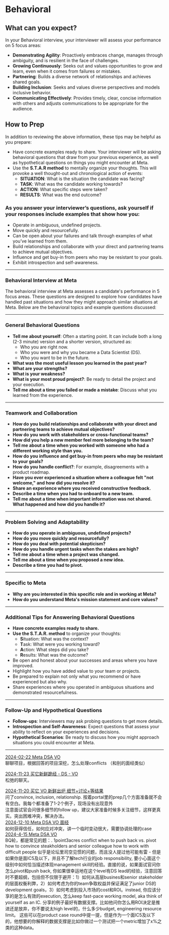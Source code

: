 # Behavioral

## What can you expect?
In your Behavioral interview, your interviewer will assess your performance on 5 focus areas:

- **Demonstrating Agility**: Proactively embraces change, manages through ambiguity, and is resilient in the face of challenges.
- **Growing Continuously**: Seeks out and values opportunities to grow and learn, even when it comes from failures or mistakes.
- **Partnering**: Builds a diverse network of relationships and achieves shared goals.
- **Building Inclusion**: Seeks and values diverse perspectives and models inclusive behavior.
- **Communicating Effectively**: Provides timely, clear, concise information with others and adjusts communications to be appropriate for the audience.

## How to Prep
In addition to reviewing the above information, these tips may be helpful as you prepare:

- Have concrete examples ready to share. Your interviewer will be asking behavioral questions that draw from your previous experience, as well as hypothetical questions on things you might encounter at Meta.
- Use the **S.T.A.R method** to mentally organize your thoughts. This will provoke a well thought-out and chronological action of events:
  - **SITUATION**: What is the situation the candidate was facing?
  - **TASK**: What was the candidate working towards?
  - **ACTION**: What specific steps were taken?
  - **RESULTS**: What was the end outcome?

### As you answer your interviewer’s questions, ask yourself if your responses include examples that show how you:
- Operate in ambiguous, undefined projects.
- Move quickly and resourcefully.
- Can be open about your failures and talk through examples of what you’ve learned from them.
- Build relationships and collaborate with your direct and partnering teams to achieve mutual objectives.
- Influence and get buy-in from peers who may be resistant to your goals.
- Exhibit introspection and self-awareness.

---
### **Behavioral Interview at Meta**

The behavioral interview at Meta assesses a candidate's performance in 5 focus areas. These questions are designed to explore how candidates have handled past situations and how they might approach similar situations at Meta. Below are the behavioral topics and example questions discussed:

---

### **General Behavioral Questions**
- **Tell me about yourself**: Often a starting point. It can include both a long (2-3 minute) version and a shorter version, structured as:
  - Who you are right now.
  - Who you were and why you became a Data Scientist (DS).
  - Who you want to be in the future.
- **What was the most useful lesson you learned in the past year?**
- **What are your strengths?**
- **What is your weakness?**
- **What is your most proud project?**: Be ready to detail the project and your execution.
- **Tell me about a time you failed or made a mistake**: Discuss what you learned from the experience.

---

### **Teamwork and Collaboration**
- **How do you build relationships and collaborate with your direct and partnering teams to achieve mutual objectives?**
- **How do you work with stakeholders or cross-functional teams?**
- **How did you help a new member feel more belonging to the team?**
- **Tell me about a time when you worked with someone who had a different working style than you.**
- **How do you influence and get buy-in from peers who may be resistant to your goals?**
- **How do you handle conflict?**: For example, disagreements with a product roadmap.
- **Have you ever experienced a situation where a colleague felt "not welcome," and how did you resolve it?**
- **Share an experience where you received constructive feedback.**
- **Describe a time when you had to onboard to a new team.**
- **Tell me about a time when important information was not shared. What happened and how did you handle it?**

---

### **Problem Solving and Adaptability**
- **How do you operate in ambiguous, undefined projects?**
- **How do you move quickly and resourcefully?**
- **How do you deal with potential skepticism?**
- **How do you handle urgent tasks when the stakes are high?**
- **Tell me about a time when a project was changed.**
- **Tell me about a time when you proposed a new idea.**
- **Describe a time you had to pivot.**

---

### **Specific to Meta**
- **Why are you interested in this specific role and in working at Meta?**
- **How do you understand Meta's mission statement and core values?**

---

### **Additional Tips for Answering Behavioral Questions**
- **Have concrete examples ready to share.**
- **Use the S.T.A.R. method** to organize your thoughts:
  - **S**ituation: What was the context?
  - **T**ask: What were you working toward?
  - **A**ction: What steps did you take?
  - **R**esults: What was the outcome?
- Be open and honest about your successes and areas where you have improved.
- Highlight how you have added value to your team or projects.
- Be prepared to explain not only what you recommend or have experienced but also why.
- Share experiences where you operated in ambiguous situations and demonstrated resourcefulness.

---

### **Follow-Up and Hypothetical Questions**
- **Follow-ups**: Interviewers may ask probing questions to get more details.
- **Introspection and Self-Awareness**: Expect questions that assess your ability to reflect on your experiences and decisions.
- **Hypothetical Scenarios**: Be ready to discuss how you might approach situations you could encounter at Meta.

---
[2024-02-22 Meta DSA VO](https://www.1point3acres.com/bbs/thread-1047008-1-1.html)  
聊聊项目，根据回答的项目深挖，怎么处理conflicts （和别的面经类似） 

[2024-11-23 买它新鲜跪经 - DS - VO](https://www.1point3acres.com/bbs/thread-1099426-1-1.html)  
松弛的聊天。

[2024-11-20 买它 VO 新鲜出炉 细节+讨论+等结果](https://www.1point3acres.com/bbs/thread-1098942-1-1.html)  
问了convince, inclusion, relationship. 按着portal里的prep几个方面准备就不会有空白。我每个都准备了1-2个例子，现场没有出现意外  
注意面试官会问很多细节的follow up，建议大家准备时候多关注细节，这样更真实。突出困难冲突，解决办法。  
[2024-12-10 Meta DSA VO 面经](https://www.1point3acres.com/bbs/thread-1102145-1-1.html)  
如何获得信任，如何应对冲突，讲一个临时变动很大，需要协调处理的case   
[2024-4-15 Meta DSA VO](https://www.1point3acres.com/bbs/thread-1061408-1-1.html)  
BQ轮，都是常见的题：. 1point3acres
conflict
when to push back vs. pivot
how to convince steakholders and senior colleague
how to work with difficult people
似乎是论坛里司空见惯的问题，而且没人提过他可能有雷 - 但是
如果你是面IC5及以下，并且不了解tech行业的job responsibility, 要小心面这个级别中如何恰当描述体现management skill的经验。直接的说，如果面试官问你怎么pivot和push back, 你如果很幸运地在这个level有DS lead的经验，注意回答时不要超纲，包括但不仅限于避开：1）如何从高层busines和senior stakeholder的层面权衡利弊，2）如何考虑为你的team争取权益并保证满足了junior DS的development goals，3）如何考虑到投入市场的cost和ROI。instead, 你应该分享的是怎么有效的execution, 怎么keep fast-pace working model, aka think of yourself as an IC.
分享的例子最好有数据支撑。比如他问你怎么用ROI决定是推进还是放弃，你不要说太high level的，什么多少budget, engineering resource limit。 这些可以在product case round中提一提，但是作为一个面IC5及以下的，他想要的你解释的数据支撑是比如你做过一个测试把一个metric增加了x%之类的这种data。
